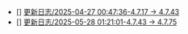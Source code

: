 * [] [更新日志/2025-04-27 00:47:36-4.7.17 -> 4.7.43](https://napcat.apifox.cn/5430207m0.md)
* [] [更新日志/2025-05-28 01:21:01-4.7.43 -> 4.7.75](https://napcat.apifox.cn/5430207m0.md)
